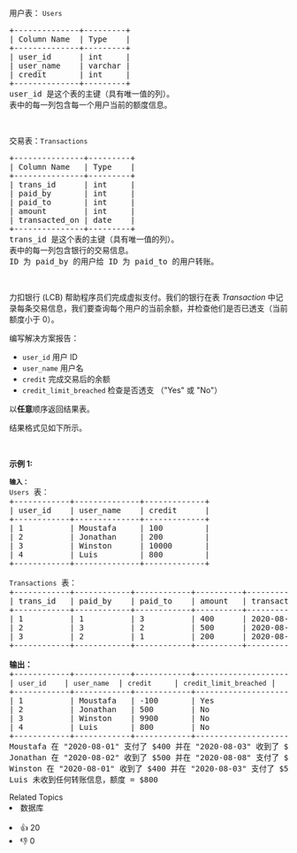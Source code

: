 <p>用户表：&nbsp;<code>Users</code></p>

<pre>
+--------------+---------+
| Column Name  | Type    |
+--------------+---------+
| user_id      | int     |
| user_name    | varchar |
| credit       | int     |
+--------------+---------+
user_id 是这个表的主键（具有唯一值的列）。
表中的每一列包含每一个用户当前的额度信息。</pre>

<p>&nbsp;</p>

<p>交易表：<code>Transactions</code></p>

<pre>
+---------------+---------+
| Column Name   | Type    |
+---------------+---------+
| trans_id      | int     |
| paid_by       | int     |
| paid_to       | int     |
| amount        | int     |
| transacted_on | date    |
+---------------+---------+
trans_id 是这个表的主键（具有唯一值的列）。
表中的每一列包含银行的交易信息。
ID 为 paid_by 的用户给 ID 为 paid_to 的用户转账。
</pre>

<p>&nbsp;</p>

<p>力扣银行 (LCB) 帮助程序员们完成虚拟支付。我们的银行在表&nbsp;<em>Transaction</em>&nbsp;中记录每条交易信息，我们要查询每个用户的当前余额，并检查他们是否已透支（当前额度小于 0）。</p>

<p>编写解决方案报告：</p>

<ul> 
 <li><code>user_id</code>&nbsp;用户 ID</li> 
 <li><code>user_name</code>&nbsp;用户名</li> 
 <li><code>credit</code>&nbsp;完成交易后的余额</li> 
 <li><code>credit_limit_breached</code>&nbsp;检查是否透支 （"Yes" 或&nbsp;"No"）</li> 
</ul>

<p>以<strong>任意</strong>顺序返回结果表。</p>

<p>结果格式见如下所示。</p>

<p>&nbsp;</p>

<p><strong>示例 1:</strong></p>

<pre>
<span><code><strong>输入：</strong>
Users</code></span> 表：
+------------+--------------+-------------+
| user_id    | user_name    | credit      |
+------------+--------------+-------------+
| 1          | Moustafa     | 100         |
| 2          | Jonathan     | 200         |
| 3          | Winston      | 10000       |
| 4          | Luis         | 800         | 
+------------+--------------+-------------+

<span><code>Transactions</code></span> 表：
+------------+------------+------------+----------+---------------+
| trans_id   | paid_by    | paid_to    | amount   | transacted_on |
+------------+------------+------------+----------+---------------+
| 1          | 1          | 3          | 400      | 2020-08-01    |
| 2          | 3          | 2          | 500      | 2020-08-02    |
| 3          | 2          | 1          | 200      | 2020-08-03    |
+------------+------------+------------+----------+---------------+

<strong>输出：</strong>
+------------+------------+------------+-----------------------+
| <span><code>user_id </code></span>   | <span><code>user_name</code></span>  | <span><code>credit </code></span>    | <span><code>credit_limit_breached</code></span> |
+------------+------------+------------+-----------------------+
| 1          | Moustafa   | -100       | Yes                   | 
| 2          | Jonathan   | 500        | No                    |
| 3          | Winston    | 9900       | No                    |
| 4          | Luis       | 800        | No                    |
+------------+------------+------------+-----------------------+
Moustafa 在 "2020-08-01" 支付了 $400 并在 "2020-08-03" 收到了 $200 ，当前额度 (100 -400 +200) = -$100
Jonathan 在 "2020-08-02" 收到了 $500 并在 "2020-08-08" 支付了 $200 ，当前额度 (200 +500 -200) = $500
Winston 在 "2020-08-01" 收到了 $400 并在 "2020-08-03" 支付了 $500 ，当前额度 (10000 +400 -500) = $9900
Luis 未收到任何转账信息，额度 = $800</pre>

<div><div>Related Topics</div><div><li>数据库</li></div></div><br><div><li>👍 20</li><li>👎 0</li></div>